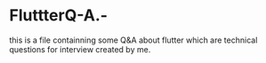 # FluttterQ-A.-
this is a file containning some Q&amp;A about flutter which are technical questions for interview created by me.
